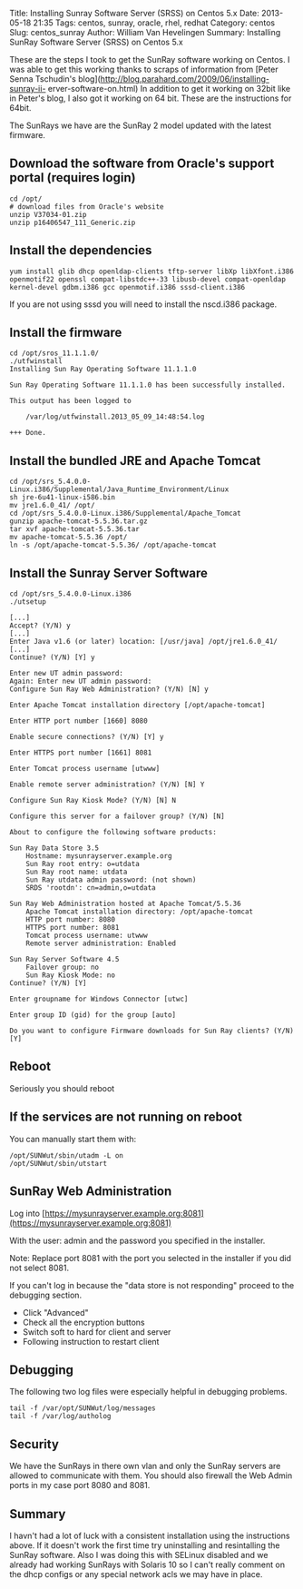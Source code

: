 Title: Installing Sunray Software Server (SRSS) on Centos 5.x
Date: 2013-05-18 21:35
Tags: centos, sunray, oracle, rhel, redhat
Category: centos
Slug: centos_sunray
Author: William Van Hevelingen
Summary: Installing SunRay Software Server (SRSS) on Centos 5.x

These are the steps I took to get the SunRay software working on Centos. I was able to get this working thanks to scraps of information from [Peter Senna Tschudin's blog](http://blog.parahard.com/2009/06/installing-sunray-ii- erver-software-on.html) In addition to get it working on 32bit like in Peter's blog, I also got it working on 64 bit. These are the instructions for 64bit.

The SunRays we have are the SunRay 2 model updated with the latest firmware.

Download the software from Oracle's support portal (requires login)
-------------------------------------------------------------------

    cd /opt/
    # download files from Oracle's website
    unzip V37034-01.zip
    unzip p16406547_111_Generic.zip

Install the dependencies
------------------------

    yum install glib dhcp openldap-clients tftp-server libXp libXfont.i386 openmotif22 openssl compat-libstdc++-33 libusb-devel compat-openldap kernel-devel gdbm.i386 gcc openmotif.i386 sssd-client.i386

If you are not using sssd you will need to install the nscd.i386 package.


Install the firmware
--------------------

    cd /opt/sros_11.1.1.0/
    ./utfwinstall 
    Installing Sun Ray Operating Software 11.1.1.0

    Sun Ray Operating Software 11.1.1.0 has been successfully installed.

    This output has been logged to

        /var/log/utfwinstall.2013_05_09_14:48:54.log

    +++ Done.

Install the bundled JRE and Apache Tomcat
-----------------------------------------

    cd /opt/srs_5.4.0.0-Linux.i386/Supplemental/Java_Runtime_Environment/Linux
    sh jre-6u41-linux-i586.bin 
    mv jre1.6.0_41/ /opt/
    cd /opt/srs_5.4.0.0-Linux.i386/Supplemental/Apache_Tomcat
    gunzip apache-tomcat-5.5.36.tar.gz
    tar xvf apache-tomcat-5.5.36.tar 
    mv apache-tomcat-5.5.36 /opt/
    ln -s /opt/apache-tomcat-5.5.36/ /opt/apache-tomcat

Install the Sunray Server Software
---------------------------

    cd /opt/srs_5.4.0.0-Linux.i386
    ./utsetup

    [...]
    Accept? (Y/N) y
    [...]
    Enter Java v1.6 (or later) location: [/usr/java] /opt/jre1.6.0_41/
    [...]
    Continue? (Y/N) [Y] y

    Enter new UT admin password:  
    Again: Enter new UT admin password:  
    Configure Sun Ray Web Administration? (Y/N) [N] y

    Enter Apache Tomcat installation directory [/opt/apache-tomcat] 

    Enter HTTP port number [1660] 8080

    Enable secure connections? (Y/N) [Y] y

    Enter HTTPS port number [1661] 8081

    Enter Tomcat process username [utwww] 

    Enable remote server administration? (Y/N) [N] Y

    Configure Sun Ray Kiosk Mode? (Y/N) [N] N

    Configure this server for a failover group? (Y/N) [N] 

    About to configure the following software products:

    Sun Ray Data Store 3.5
        Hostname: mysunrayserver.example.org
        Sun Ray root entry: o=utdata
        Sun Ray root name: utdata
        Sun Ray utdata admin password: (not shown)
        SRDS 'rootdn': cn=admin,o=utdata

    Sun Ray Web Administration hosted at Apache Tomcat/5.5.36
        Apache Tomcat installation directory: /opt/apache-tomcat
        HTTP port number: 8080
        HTTPS port number: 8081
        Tomcat process username: utwww
        Remote server administration: Enabled

    Sun Ray Server Software 4.5
        Failover group: no
        Sun Ray Kiosk Mode: no
    Continue? (Y/N) [Y]

    Enter groupname for Windows Connector [utwc] 

    Enter group ID (gid) for the group [auto] 

    Do you want to configure Firmware downloads for Sun Ray clients? (Y/N) [Y] 

Reboot
------

Seriously you should reboot


If the services are not running on reboot
-----------------------------------------

You can manually start them with:

    /opt/SUNWut/sbin/utadm -L on
    /opt/SUNWut/sbin/utstart

SunRay Web Administration
-------------------------

Log into [https://mysunrayserver.example.org:8081](https://mysunrayserver.example.org:8081)

With the user: admin and the password you specified in the installer.

Note: Replace port 8081 with the port you selected in the installer if you did not select 8081.

If you can't log in because the "data store is not responding" proceed to the debugging section.


* Click "Advanced"
* Check all the encryption buttons
* Switch soft to hard for client and server
* Following instruction to restart client


Debugging
---------

The following two log files were especially helpful in debugging problems.

    tail -f /var/opt/SUNWut/log/messages
    tail -f /var/log/autholog

Security
--------

We have the SunRays in there own vlan and only the SunRay servers are allowed to communicate with them. You should also firewall the Web Admin ports in my case port 8080 and 8081.

Summary
-------

I havn't had a lot of luck with a consistent installation using the instructions above. If it doesn't work the first time try uninstalling and resintalling the SunRay software. Also I was doing this with SELinux disabled and we already had working SunRays with Solaris 10 so I can't really comment on the dhcp configs or any special network acls we may have in place.

